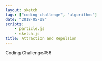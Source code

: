 ```yaml
---
layout: sketch
tags: ["coding-challenge", "algorithms"]
date: "2018-05-08"
scripts: 
    - particle.js
    - sketch.js
title: Attraction and Repulsion
---
```


Coding Challenge#56

